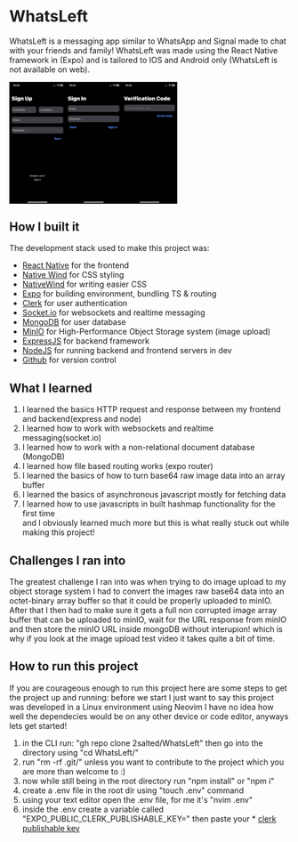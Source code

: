 # WhatsLeft
WhatsLeft is a messaging app similar to WhatsApp and Signal made to chat with your friends and family! WhatsLeft was made using the React Native framework in (Expo) and is tailored to IOS and Android only (WhatsLeft is not available on web).
<div style="display: flex; flex-direction: row">
  <img src='images/img2.JPG' height="50%" width="20%" />
  <img src='images/img1.JPG' height="50%" width="20%" />
  <img src='images/img3.JPG' height="50%" width="20%" />
</div>

## How I built it
The development stack used to make this project was:

* [React Native](https://reactnative.dev/) for the frontend <br>
* [Native Wind](https://www.nativewind.dev/) for CSS styling<br>
* [NativeWind](https://www.nativewind.dev/) for writing easier CSS<br>
* [Expo](https://expo.dev/) for building environment, bundling TS & routing<br>
* [Clerk](https://clerk.com/) for user authentication<br>
* [Socket.io](https://socket.io/) for websockets and realtime messaging<br>
* [MongoDB](https://www.mongodb.com/) for user database<br>
* [MinIO](https://min.io/) for High-Performance Object Storage system (image upload)<br>
* [ExpressJS](https://expressjs.com/) for backend framework<br>
* [NodeJS](https://nodejs.org/en) for running backend and frontend servers in dev<br>
* [Github](https://github.com/) for version control<br>

## What I learned
1. I learned the basics HTTP request and response between my frontend and backend(express and node)<br>
2. I learned how to work with websockets and realtime messaging(socket.io)<br>
3. I learned how to work with a non-relational document database (MongoDB)<br>
4. I learned how file based routing works (expo router)<br>
5. I learned the basics of how to turn base64 raw image data into an array buffer<br>
6. I learned the basics of asynchronous javascript mostly for fetching data<br>
7. I learned how to use javascripts in built hashmap functionality for the first time<br>
and I obviously learned much more but this is what really stuck out while making this project!

## Challenges I ran into
The greatest challenge I ran into was when trying to do image upload to my object storage system I had to
convert the images raw base64 data into an octet-binary array buffer so that it could be properly uploaded to minIO. After that I
then had to make sure it gets a full non corrupted image array buffer that can be uploaded to minIO, wait for the URL response from minIO and then store
the minIO URL inside mongoDB without interupion! which is why if you look at the image upload test video it takes quite a bit of time.

## How to run this project
If you are courageous enough to run this project here are some steps to get the project up and running:
before we start I just want to say this project was developed in a Linux environment using Neovim I have no idea how well the dependecies 
would be on any other device or code editor, anyways lets get started!
1. in the CLI run: "gh repo clone 2salted/WhatsLeft" then go into the directory using "cd WhatsLeft/"
2. run "rm -rf .git/" unless you want to contribute to the project which you are more than welcome to :)
3. now while still being in the root directory run "npm install" or "npm i"
4. create a .env file in the root dir using "touch .env" command
5. using your text editor open the .env file, for me it's "nvim .env"
6. inside the .env create a variable called "EXPO_PUBLIC_CLERK_PUBLISHABLE_KEY=" then paste your * [clerk publishable key](https://clerk.com/)
